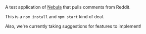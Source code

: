 A test application of [Nebula](https://github.com/prudentbot/nebula) that pulls comments from Reddit.

This is a `npm install` and `npm start` kind of deal.    

Also, we're currently taking suggestions for features to implement!
